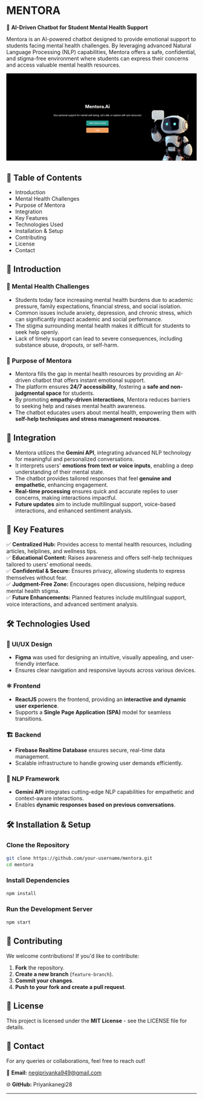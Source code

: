 # **MENTORA**  
🚀 **AI-Driven Chatbot for Student Mental Health Support**  

Mentora is an AI-powered chatbot designed to provide emotional support to students facing mental health challenges. By leveraging advanced Natural Language Processing (NLP) capabilities, Mentora offers a safe, confidential, and stigma-free environment where students can express their concerns and access valuable mental health resources.  

![Mentora Banner](https://github.com/Priyankanegi28/Mentora/blob/main/src/assets/image.png)


## 📖 Table of Contents  
- Introduction  
- Mental Health Challenges  
- Purpose of Mentora  
- Integration  
- Key Features  
- Technologies Used  
- Installation & Setup  
- Contributing  
- License  
- Contact  

## 📌 Introduction  

### 🧠 Mental Health Challenges  
- Students today face increasing mental health burdens due to academic pressure, family expectations, financial stress, and social isolation.  
- Common issues include anxiety, depression, and chronic stress, which can significantly impact academic and social performance.  
- The stigma surrounding mental health makes it difficult for students to seek help openly.  
- Lack of timely support can lead to severe consequences, including substance abuse, dropouts, or self-harm.  

### 🎯 Purpose of Mentora  
- Mentora fills the gap in mental health resources by providing an AI-driven chatbot that offers instant emotional support.  
- The platform ensures **24/7 accessibility**, fostering a **safe and non-judgmental space** for students.  
- By promoting **empathy-driven interactions**, Mentora reduces barriers to seeking help and raises mental health awareness.  
- The chatbot educates users about mental health, empowering them with **self-help techniques and stress management resources**.  

## 🔗 Integration  
- Mentora utilizes the **Gemini API**, integrating advanced NLP technology for meaningful and personalized conversations.  
- It interprets users' **emotions from text or voice inputs**, enabling a deep understanding of their mental state.  
- The chatbot provides tailored responses that feel **genuine and empathetic**, enhancing engagement.  
- **Real-time processing** ensures quick and accurate replies to user concerns, making interactions impactful.  
- **Future updates** aim to include multilingual support, voice-based interactions, and enhanced sentiment analysis.  

## 🌟 Key Features  
✅ **Centralized Hub:** Provides access to mental health resources, including articles, helplines, and wellness tips.  
✅ **Educational Content:** Raises awareness and offers self-help techniques tailored to users’ emotional needs.  
✅ **Confidential & Secure:** Ensures privacy, allowing students to express themselves without fear.  
✅ **Judgment-Free Zone:** Encourages open discussions, helping reduce mental health stigma.  
✅ **Future Enhancements:** Planned features include multilingual support, voice interactions, and advanced sentiment analysis.  

## 🛠 Technologies Used  

### 🎨 UI/UX Design  
- **Figma** was used for designing an intuitive, visually appealing, and user-friendly interface.  
- Ensures clear navigation and responsive layouts across various devices.  

### ⚛️ Frontend  
- **ReactJS** powers the frontend, providing an **interactive and dynamic user experience**.  
- Supports a **Single Page Application (SPA)** model for seamless transitions.  

### 🏗 Backend  
- **Firebase Realtime Database** ensures secure, real-time data management.  
- Scalable infrastructure to handle growing user demands efficiently.  

### 🤖 NLP Framework  
- **Gemini API** integrates cutting-edge NLP capabilities for empathetic and context-aware interactions.  
- Enables **dynamic responses based on previous conversations**.  

## 🛠 Installation & Setup  

### **Clone the Repository**  
```sh
git clone https://github.com/your-username/mentora.git
cd mentora
```

### **Install Dependencies**  
```sh
npm install
```

### **Run the Development Server**  
```sh
npm start
```

## 🚀 Contributing  
We welcome contributions! If you'd like to contribute:  

1. **Fork** the repository.  
2. **Create a new branch** (`feature-branch`).  
3. **Commit your changes**.  
4. **Push to your fork and create a pull request**.  

## 📝 License  
This project is licensed under the **MIT License** - see the LICENSE file for details.  

## 📩 Contact  
For any queries or collaborations, feel free to reach out!  

📧 **Email:** negipriyanka949@gmail.com

🌐 **GitHub:** Priyankanegi28  

---
